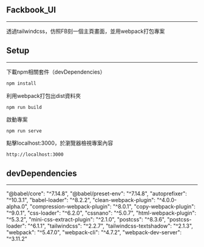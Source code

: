 ## **Fackbook_UI**
---
透過tailwindcss，仿照FB刻一個主頁畫面，並用webpack打包專案

## **Setup**
---

下載npm相關套件（devDependencies）
```bash
npm install
```

利用webpack打包出dist資料夾
```bash
npm run build
```

啟動專案
```
npm run serve
```

點擊localhost:3000，於瀏覽器檢視專案內容
```
http://localhost:3000
```

## **devDependencies**
---

"@babel/core": "^7.14.8",
"@babel/preset-env": "^7.14.8",
"autoprefixer": "^10.3.1",
"babel-loader": "^8.2.2",
"clean-webpack-plugin": "^4.0.0-alpha.0",
"compression-webpack-plugin": "^8.0.1",
"copy-webpack-plugin": "^9.0.1",
"css-loader": "^6.2.0",
"cssnano": "^5.0.7",
"html-webpack-plugin": "^5.3.2",
"mini-css-extract-plugin": "^2.1.0",
"postcss": "^8.3.6",
"postcss-loader": "^6.1.1",
"tailwindcss": "^2.2.7",
"tailwindcss-textshadow": "^2.1.3",
"webpack": "^5.47.0",
"webpack-cli": "^4.7.2",
"webpack-dev-server": "^3.11.2"